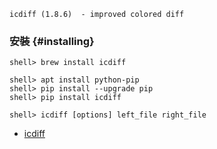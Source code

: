 `icdiff (1.8.6)  - improved colored diff`

### 安裝 {#installing}

```
shell> brew install icdiff

shell> apt install python-pip
shell> pip install --upgrade pip
shell> pip install icdiff
```

```
shell> icdiff [options] left_file right_file
```

- [icdiff](https://github.com/jeffkaufman/icdiff)
